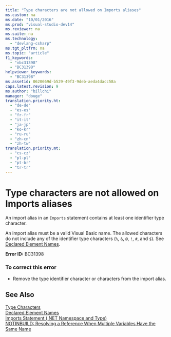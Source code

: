 ```yaml
---
title: "Type characters are not allowed on Imports aliases"
ms.custom: na
ms.date: "10/01/2016"
ms.prod: "visual-studio-dev14"
ms.reviewer: na
ms.suite: na
ms.technology: 
  - "devlang-csharp"
ms.tgt_pltfrm: na
ms.topic: "article"
f1_keywords: 
  - "vbc31398"
  - "BC31398"
helpviewer_keywords: 
  - "BC31398"
ms.assetid: 0620669d-b529-49f3-9deb-aeda4dacc58a
caps.latest.revision: 9
ms.author: "billchi"
manager: "douge"
translation.priority.ht: 
  - "de-de"
  - "es-es"
  - "fr-fr"
  - "it-it"
  - "ja-jp"
  - "ko-kr"
  - "ru-ru"
  - "zh-cn"
  - "zh-tw"
translation.priority.mt: 
  - "cs-cz"
  - "pl-pl"
  - "pt-br"
  - "tr-tr"
---
```

# Type characters are not allowed on Imports aliases
An import alias in an `Imports` statement contains at least one identifier type character.  
  
 An import alias must be a valid Visual Basic name. The allowed characters do not include any of the identifier type characters (`%`, `&`, `@`, `!`, `#`, and `$`). See [Declared Element Names](../Topic/Declared%20Element%20Names%20\(Visual%20Basic\).md).  
  
 **Error ID:** BC31398  
  
### To correct this error  
  
-   Remove the type identifier character or characters from the import alias.  
  
## See Also  
 [Type Characters](../Topic/Type%20Characters%20\(Visual%20Basic\).md)   
 [Declared Element Names](../Topic/Declared%20Element%20Names%20\(Visual%20Basic\).md)   
 [Imports Statement (.NET Namespace and Type)](../Topic/Imports%20Statement%20\(.NET%20Namespace%20and%20Type\).md)   
 [NOTINBUILD: Resolving a Reference When Multiple Variables Have the Same Name](assetId:///9601e39f-1911-44e1-ace5-3f6e090408b9)